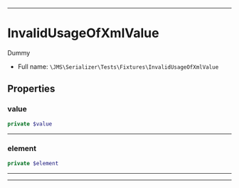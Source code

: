 ***

# InvalidUsageOfXmlValue

Dummy

* Full name: `\JMS\Serializer\Tests\Fixtures\InvalidUsageOfXmlValue`

## Properties

### value

```php
private $value
```

***

### element

```php
private $element
```

***



***

